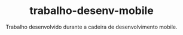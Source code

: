 <div align="center">
  <h1>trabalho-desenv-mobile</h1>
  <p>Trabalho desenvolvido durante a cadeira de desenvolvimento mobile.</p>
</div>
